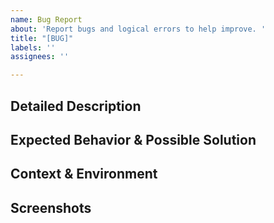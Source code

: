 ```yaml
---
name: Bug Report
about: 'Report bugs and logical errors to help improve. '
title: "[BUG]"
labels: ''
assignees: ''

---
```


## Detailed Description
<!-- Provide a detailed description of the change or addition you are proposing -->

## Expected Behavior &  Possible Solution
<!-- Not obligatory, but suggest a fix/reason for the bug, -->

## Context  & Environment
<!-- Was the issue only in a certain environment such as a specific browser or OS Environment. Was it resolved on reloading or refreshing the application? -->

## Screenshots
<!--- Attach screenshots that might help us resolve this faster. -->